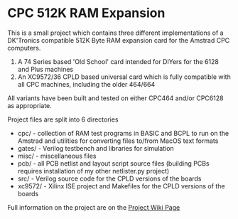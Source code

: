 # CPC 512K RAM Expansion

This is a small project which contains three different implementations of a DK'Tronics compatible 512K Byte RAM expansion card for the Amstrad CPC computers.

  1. A 74 Series based 'Old School' card intended for DIYers for the 6128 and Plus machines
  2. An XC9572/36 CPLD based universal card which is fully compatible with all CPC machines, including the older 464/664

All variants have been built and tested on either CPC464 and/or CPC6128 as appropriate.

Project files are split into 6 directories

  * cpc/ - collection of RAM test programs in BASIC and BCPL to run on the Amstrad and utilities for converting files to/from MacOS text formats
  * gates/ - Verilog testbench and libraries for simulation
  * misc/ - miscellaneous files
  * pcb/ - all PCB netlist and layout script source files (building PCBs requires installation of my other netlister.py project)
  * src/ - Verilog source code for the CPLD versions of the boards
  * xc9572/ - Xilinx ISE project and Makefiles for the CPLD versions of the boards

Full information on the project are on the [Project Wiki Page](https://github.com/revaldinho/cpc_ram_expansion/wiki/CPC-512K-RAM-Expansion)


